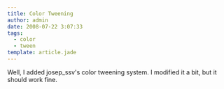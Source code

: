 ```yaml
---
title: Color Tweening
author: admin
date: 2008-07-22 3:07:33
tags: 
  - color
  - tween
template: article.jade
---
```


Well, I added josep_ssv's color tweening system. I modified it a bit, but it should work fine.
